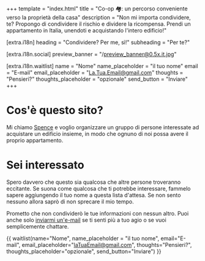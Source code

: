 +++
template = "index.html"
title = "Co-op 🏘️: un percorso conveniente verso la proprietà della casa"
description = "Non mi importa condividere, te? Propongo di condividere il rischio e dividere la ricompensa. Prendi un appartamento in Italia, unendoti e acquistando l'intero edificio!"

[extra.i18n]
heading = "Condividere? Per me, sì!"
subheading = "Per te?"

[extra.i18n.social]
preview_banner = "/preview_banner@0.5x.it.jpg"

[extra.i18n.waitlist]
name = "Nome"
name_placeholder = "il tuo nome"
email = "E-mail"
email_placeholder = "La.Tua.Email@gmail.com"
thoughts = "Pensieri?"
thoughts_placeholder = "opzionale"
send_button = "Inviare"
+++

# Cos'è questo sito?

Mi chiamo [Spence](https://spenc.es/) e voglio organizzare un gruppo di persone interessate ad acquistare un edificio insieme, in modo che ognuno di noi possa avere il proprio appartamento.

# Sei interessato

Spero davvero che questo sia qualcosa che altre persone troveranno eccitante. Se suona come qualcosa che ti potrebbe interessare, fammelo sapere aggiungendo il tuo nome a questa lista d'attesa. Se non sento nessuno allora saprò di non sprecare il mio tempo.

Prometto che non condividerò le tue informazioni con nessun altro. Puoi anche solo [inviarmi un'e-mail](mailto:spence@c00p.org) se ti senti più a tuo agio o se vuoi semplicemente chattare.

{{ waitlist(name="Nome", name_placeholder = "il tuo nome", email="E-mail", email_placeholder="laTuaEmail@gmail.com", thoughts="Pensieri?", thoughts_placeholder="opzionale", send_button="Inviare") }}